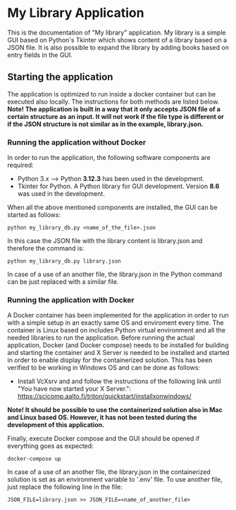 # My Library Application

This is the documentation of "My library" application. My library is a simple GUI based on Python's Tkinter which shows content of a library based on a JSON file. It is also possible to expand the library by adding books based on entry fields in the GUI.

## Starting the application

The application is optimized to run inside a docker container but can be executed also locally. The instructions for both methods are listed below.
<b>Note! The application is built in a way that it only accepts JSON file of a certain structure as an input. It will not work if the file type is different or if the JSON structure is not similar as in the example, library.json.</b>

### Running the application without Docker

In order to run the application, the following software components are required: 
* Python 3.x --> Python <b>3.12.3</b> has been used in the development.
* Tkinter for Python. A Python library for GUI development. Version <b>8.6</b> was used in the development.

When all the above mentioned components are installed, the GUI can be started as follows:
```
python my_library_db.py <name_of_the_file>.json
```
In this case the JSON file with the library content is library.json and therefore the command is:
```
python my_library_db.py library.json
```

In case of a use of an another file, the library.json in the Python command can be just replaced with a similar file.

### Running the application with Docker

A Docker container has been implemented for the application in order to run with a simple setup in an exactly same OS and enviroment every time. The container is Linux based on includes Python virtual environment and all the needed libraries to run the application. Before running the actual application, Docker (and Docker compose) needs to be installed for building and starting the container and X Server is needed to be installed and started in order to enable display for the containerized solution. This has been verified to be working in Windows OS and can be done as follows:
  * Install VcXsrv and and follow the instructions of the following link until "You have now started your X Server.": 
    https://scicomp.aalto.fi/triton/quickstart/installxonwindows/
    
<b>Note! It should be possible to use the containerized solution also in Mac and Linux based OS. However, it has not been tested during the development of this application.</b>

Finally, execute Docker compose and the GUI should be opened if everything goes as expected:
```
docker-compose up
```
In case of a use of an another file, the library.json in the containerized solution is set as an environment variable to '.env' file. To use another file, just replace the following line in the file:
```
JSON_FILE=library.json >> JSON_FILE=<name_of_another_file>
```
